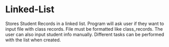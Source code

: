 # Linked-List

Stores Student Records in a linked list. Program will ask user if they want to input file with class records. File must be formatted like class_records. The user can also input student info manually. Different tasks can be performed with the list when created. 
